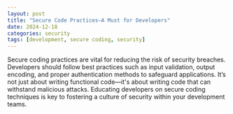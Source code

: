 ```yaml
---
layout: post
title: "Secure Code Practices—A Must for Developers"
date: 2024-12-18
categories: security
tags: [development, secure coding, security]
---
```

Secure coding practices are vital for reducing the risk of security breaches. Developers should follow best practices such as input validation, output encoding, and proper authentication methods to safeguard applications. It’s not just about writing functional code—it's about writing code that can withstand malicious attacks. Educating developers on secure coding techniques is key to fostering a culture of security within your development teams.